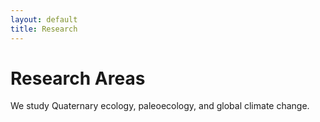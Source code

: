 ```yaml
---
layout: default
title: Research
---
```


# Research Areas

We study Quaternary ecology, paleoecology, and global climate change.
